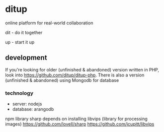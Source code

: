 # ditup
online platform for real-world collaboration

dit - do it together

up - start it up

## development

If you're looking for older (unfinished & abandoned) version written in PHP, look into https://github.com/ditup/ditup-php.
There is also a version (unfinished & abandoned) using Mongodb for database

### technology
* server: nodejs
* database: arangodb

npm library sharp depends on installing libvips (library for processing images)
https://github.com/lovell/sharp
https://github.com/jcupitt/libvips
